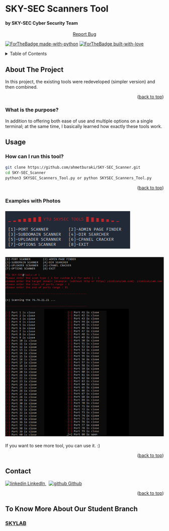 <a name="readme-top"></a>

# SKY-SEC Scanners Tool
#### by SKY-SEC Cyber Security Team 


<div align="center">
    <p align="center">
        <a href="mailto:ahmetimalf2@gmail.com">Report Bug</a>
    </p>
</div>

[![ForTheBadge made-with-python](http://ForTheBadge.com/images/badges/made-with-python.svg)](https://www.python.org/)
[![ForTheBadge built-with-love](http://ForTheBadge.com/images/badges/built-with-love.svg)](https://GitHub.com/ahmetburaki/)

<details>
  <summary>Table of Contents</summary>
  <ol>
    <li>
      <a href="#about-the-project">About The Project</a>
      <ul>
        <li><a href="what-is-the-purpose">What Is The Purpose?</a></li>
      </ul>
    </li>
    <li><a href="#usage">Usage</a>
        <li><a href="#usage">How can I run this tool?</a><li>
        <li><a href="#usage">Examples with Photos</a></li>
    </li> 
    <li><a href="#contact">Contact</a></li>
    <li><a href="#to-know-more-about-us">To Know More About Us</a></li>    
  </ol>
</details>

## About The Project

In this project, the existing tools were redeveloped (simpler version) and then combined.

<p align="right">(<a href="#readme-top">back to top</a>)</p>

### What is the purpose?
In addition to offering both ease of use and multiple options on a single terminal; at the same time, I basically learned how exactly these tools work.

## Usage

### How can I run this tool?

```bash 
git clone https://github.com/ahmetburaki/SKY-SEC_Scanner.git
cd SKY-SEC_Scanner
python3 SKYSEC_Scanners_Tool.py or python SKYSEC_Scanners_Tool.py
```
<p align="right">(<a href="#readme-top">back to top</a>)</p>

### Examples with Photos

### ![mode_selection](https://github.com/ahmetburaki/SKY-SEC_Scanner/blob/main/Examples_with_Photos/mode_selection.png)

### ![port_scanner](https://github.com/ahmetburaki/SKY-SEC_Scanner/blob/main/Examples_with_Photos/port_scanner.png)

If you want to see more tool, you can use it. :)

<p align="right">(<a href="#readme-top">back to top</a>)</p>

## Contact
<p>
  <a href="https://www.linkedin.com/in/ahmetburakimal" rel="nofollow noreferrer">
    <img src="https://i.stack.imgur.com/gVE0j.png" alt="linkedin"> LinkedIn
  </a> &nbsp; 
  <a href="https://github.com/ahmetburaki" rel="nofollow noreferrer">
    <img src="https://i.stack.imgur.com/tskMh.png" alt="github"> Github
  </a>
</p>

<p align="right">(<a href="#readme-top">back to top</a>)</p>

## To Know More About Our Student Branch 
### [SKYLAB](http://yildizskylab.com/ "SKY LAB Homepage")